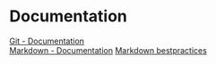 # Documentation
[Git - Documentation](https://git-scm.com/doc)  
[Markdown - Documentation](https://guides.github.com/features/mastering-markdown) 
[Markdown bestpractices](https://www.markdownguide.org/basic-syntax/)  

